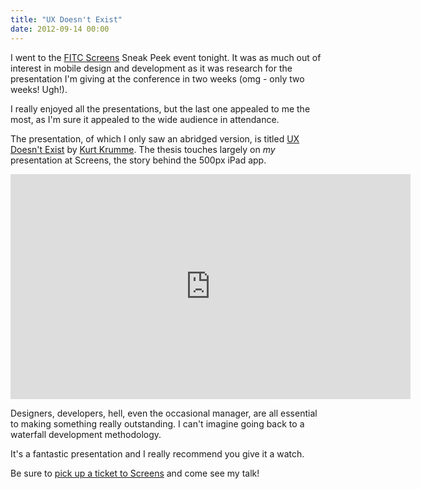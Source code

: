 ```yaml
---
title: "UX Doesn't Exist"
date: 2012-09-14 00:00
---
```


I went to the [FITC Screens](http://www.fitc.ca) Sneak Peek event tonight. It was as much out of interest in mobile design and development as it was research for the presentation I'm giving at the conference in two weeks (omg - only two weeks! Ugh!).

I really enjoyed all the presentations, but the last one appealed to me the most, as I'm sure it appealed to the wide audience in attendance.

The presentation, of which I only saw an abridged version, is titled [UX Doesn't Exist](http://vimeo.com/44191790) by [Kurt Krumme](http://twitter.com/burtbrumme). The thesis touches largely on _my_ presentation at Screens, the story behind the 500px iPad app.

<iframe data-image-dimensions="640x360" mozallowfullscreen="" allowfullscreen="" src="https://player.vimeo.com/video/44191790?wmode=opaque&amp;api=1" width="640" data-embed="true" webkitallowfullscreen="" frameborder="0" height="360" class="embed-responsive-item"></iframe>

Designers, developers, hell, even the occasional manager, are all essential to making something really outstanding. I can't imagine going back to a waterfall development methodology.

It's a fantastic presentation and I really recommend you give it a watch.

Be sure to [pick up a ticket to Screens](http://screens2012.eventbrite.com) and come see my talk!

<!-- more -->
